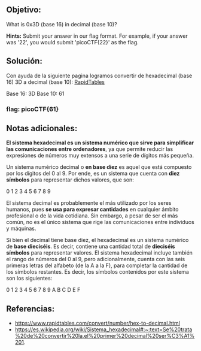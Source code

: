 ## Objetivo:
What is 0x3D (base 16) in decimal (base 10)?

**Hints:** Submit your answer in our flag format. For example, if your answer was '22', you would submit 'picoCTF{22}' as the flag.

## Solución:
Con ayuda de la siguiente pagina logramos convertir de hexadecimal (base 16) 3D a decimal (base 10): [RapidTables](https://www.rapidtables.com/convert/number/hex-to-decimal.html)

Base 16: 3D 
Base 10: 61

### **flag:** picoCTF{61}

## Notas adicionales:
**El sistema hexadecimal es un sistema numérico que sirve para simplificar las comunicaciones entre ordenadores**, ya que permite reducir las expresiones de números muy extensos a una serie de dígitos más pequeña.

Un sistema numérico decimal o **en base diez** es aquel que está compuesto por los dígitos del 0 al 9. Por ende, es un sistema que cuenta con **diez símbolos** para representar dichos valores, que son:

0 1 2 3 4 5 6 7 8 9

El sistema decimal es probablemente el más utilizado por los seres humanos, pues **se usa para expresar cantidades** en cualquier ámbito profesional o de la vida cotidiana. Sin embargo, a pesar de ser el más común, no es el único sistema que rige las comunicaciones entre individuos y máquinas.

Si bien el decimal tiene base diez, el hexadecimal es un sistema numérico de **base dieciséis**. Es decir, contiene una cantidad total de **dieciséis símbolos** para representar valores. El sistema hexadecimal incluye también el rango de números del 0 al 9, pero adicionalmente, cuenta con las seis primeras letras del alfabeto (de la A a la F), para completar la cantidad de los símbolos restantes. Es decir, los símbolos contenidos por este sistema son los siguientes:

0 1 2 3 4 5 6 7 8 9 A B C D E F

## Referencias:
- https://www.rapidtables.com/convert/number/hex-to-decimal.html
- https://es.wikipedia.org/wiki/Sistema_hexadecimal#:~:text=Se%20trata%20de%20convertir%20la,el%20primer%20decimal%20ser%C3%A1%201.